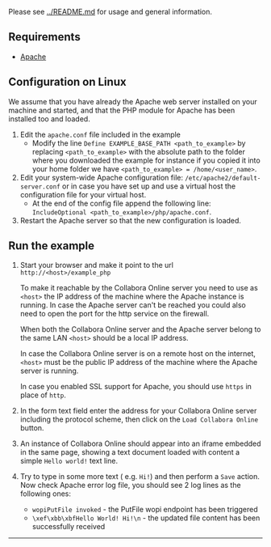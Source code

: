 Please see [../README.md](../README.md) for usage and general information.

## Requirements

- [Apache][]

## Configuration on Linux

We assume that you have already the Apache web server installed on your machine and started, 
and that the PHP module for Apache has been installed too and loaded.

1. Edit the `apache.conf` file included in the example
   * Modify the line `Define EXAMPLE_BASE_PATH <path_to_example>` by replacing `<path_to_example>` 
     with the absolute path to the folder where you downloaded the example for instance 
     if you copied it into your home folder we have `<path_to_example> = /home/<user_name>`.
2. Edit your system-wide Apache configuration file: `/etc/apache2/default-server.conf` 
   or in case you have set up and use a virtual host the configuration file for your virtual host.
   * At the end of the config file append the following line: `IncludeOptional <path_to_example>/php/apache.conf`.
3. Restart the Apache server so that the new configuration is loaded.
   
## Run the example

1. Start your browser and make it point to the url `http://<host>/example_php`

   To make it reachable by the Collabora Online server you need to use as `<host>` the IP address of the machine where the Apache
   instance is running. In case the Apache server can't be reached you could also need to open the port for the http service on the firewall.

   When both the Collabora Online server and the Apache server belong to the same LAN `<host>` should be a local IP address.
   
   In case the Collabora Online server is on a remote host on the internet, `<host>` must be the public IP address of
   the machine where the Apache server is running.
   
   In case you enabled SSL support for Apache, you should use `https` in place of `http`.
2. In the form text field enter the address for your Collabora Online server including the protocol scheme, 
   then click on the `Load Collabora Online` button.
3. An instance of Collabora Online should appear into an iframe embedded in the same page, 
   showing a text document loaded with content a simple `Hello world!` text line.
4. Try to type in some more text ( e.g. `Hi!`) and then perform a `Save` action. Now check Apache error log file, 
   you should see 2 log lines as the following ones:
   * `wopiPutFile invoked` - the PutFile wopi endpoint has been triggered
   * `\xef\xbb\xbfHello World! Hi!\n` - the updated file content has been successfully received
    

---

[apache]: https://httpd.apache.org/docs